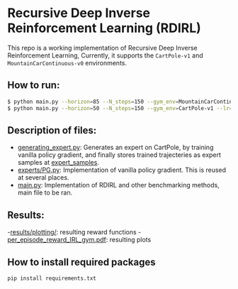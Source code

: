 # Recursive Deep Inverse Reinforcement Learning (RDIRL)
This repo is a working implementation of Recursive Deep Inverse Reinforcement Learning, Currently, it supports the `CartPole-v1` and `MountainCarContinuous-v0` environments.

## How to run:

```bash
$ python main.py --horizon=85 --N_steps=150 --gym_env=MountainCarContinuous-v0 --lr=1e-4 --num_traj=3500 --reward_fn_updates=15 --lambda_=0.001 --rirl_iterations=10 --rgcl                    
$ python main.py --horizon=50 --N_steps=150 --gym_env=CartPole-v1 --lr=1e-4 --num_traj=2000 --reward_fn_updates=15 --lambda_=0.01 --rirl_iterations=10 --rgcl                          
```

## Description of files:
- [generating_expert.py](generating_expert.py): Generates an expert on CartPole, by training vanilla policy gradient, and finally stores trained trajecteries as expert samples at [expert_samples](expert_samples).
- [experts/PG.py](experts/PG.py): Implementation of vanilla policy gradient. This is reused at several places.
- [main.py](main.py): Implementation of RDIRL and other benchmarking methods, main file to be ran.


## Results:
-[results/plotting/](results/plotting/): resulting reward functions 
-[per_episode_reward_IRL_gym.pdf](per_episode_reward_IRL_gym.pdf): resulting plots


## How to install required packages

```bash
pip install requirements.txt
```
